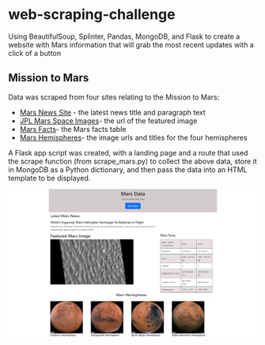 # web-scraping-challenge
Using BeautifulSoup, Splinter, Pandas, MongoDB, and Flask to create a website with Mars information that will grab the most recent updates with a click of a button

## Mission to Mars
Data was scraped from four sites relating to the Mission to Mars: 
* [Mars News Site](https://redplanetscience.com/) - the latest news title and paragraph text 
* [JPL Mars Space Images](https://spaceimages-mars.com/)- the url of the featured image 
* [Mars Facts](https://galaxyfacts-mars.com/)- the Mars facts table
* [Mars Hemispheres](https://marshemispheres.com/)- the image urls and titles for the four hemispheres 

A Flask app script was created, with a landing page and a route that used the scrape function (from scrape_mars.py) to collect the above data, store it in MongoDB as a Python dictionary, and then pass the data into an HTML template to be displayed. 

![Application screenshot](Final_screenshot.png)
